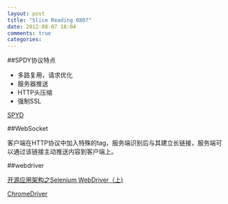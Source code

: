 ```yaml
---
layout: post
title: "Slice Reading 0807"
date: 2012-08-07 18:04
comments: true
categories: 
---
```


##SPDY协议特点

- 多路复用，请求优化
- 服务器推送
- HTTP头压缩
- 强制SSL

[SPYD](http://www.scriptlover.com/static/1739-spdy-web-%E5%89%8D%E7%AB%AF)

##WebSocket

客户端在HTTP协议中加入特殊的tag，服务端识别后与其建立长链接，服务端可以通过该链接主动推送内容到客户端上。

##webdriver

[开源应用架构之​Selenium WebDriver（上)](http://www.infoq.com/cn/news/2011/06/selenium-arch)

[ChromeDriver](http://code.google.com/p/chromedriver/)
